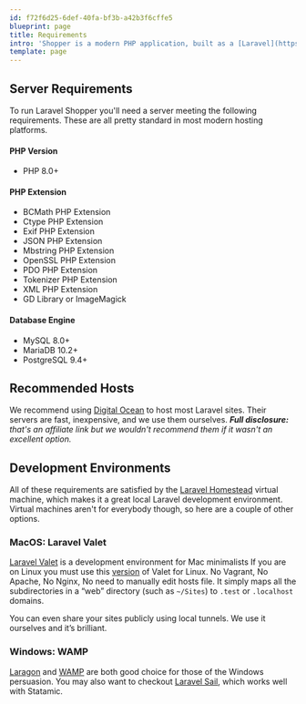 ```yaml
---
id: f72f6d25-6def-40fa-bf3b-a42b3f6cffe5
blueprint: page
title: Requirements
intro: 'Shopper is a modern PHP application, built as a [Laravel](https://laravel.com) package, and has the same server requirements as &mdash; you guessed it &mdash; Laravel itself. To manipulate images (resize, crop, etc), you will also need the GD Library or ImageMagick.'
template: page
---
```

## Server Requirements

To run Laravel Shopper you'll need a server meeting the following requirements. These are all pretty standard in most modern hosting platforms.

#### PHP Version
- PHP 8.0+

#### PHP Extension
- BCMath PHP Extension
- Ctype PHP Extension
- Exif PHP Extension
- JSON PHP Extension
- Mbstring PHP Extension
- OpenSSL PHP Extension
- PDO PHP Extension
- Tokenizer PHP Extension
- XML PHP Extension
- GD Library or ImageMagick

#### Database Engine
- MySQL 8.0+
- MariaDB 10.2+
- PostgreSQL 9.4+

## Recommended Hosts

We recommend using [Digital Ocean][do] to host most Laravel sites. Their servers are fast, inexpensive, and we use them ourselves. _**Full disclosure:** that's an affiliate link but we wouldn't recommend them if it wasn't an excellent option._

## Development Environments

All of these requirements are satisfied by the [Laravel Homestead][homestead] virtual machine, which makes it a great local Laravel development environment. Virtual machines aren't for everybody though, so here are a couple of other options.

### MacOS: Laravel Valet

[Laravel Valet][valet] is a development environment for Mac minimalists If you are on Linux you must use this [version][valet_linux] of Valet for Linux. No Vagrant, No Apache, No Nginx, No need to manually edit hosts file. It simply maps all the subdirectories in a “web” directory (such as `~/Sites`) to `.test` or `.localhost` domains.

You can even share your sites publicly using local tunnels. We use it ourselves and it’s brilliant.

### Windows: WAMP

[Laragon][laragon] and [WAMP][wamp] are both good choice for those of the Windows persuasion. You may also want to checkout [Laravel Sail](https://laravel.com/docs/8.x/sail), which works well with Statamic.

[do]: https://m.do.co/c/d6dca1691fb4
[hosts]: https://github.com/statamic/hosts
[homestead]: https://laravel.com/docs/homestead
[valet]: https://laravel.com/docs/valet
[valet_linux]: https://cpriego.github.io/valet-linux
[wamp]: http://www.wampserver.com/
[laragon]:https://laragon.org/